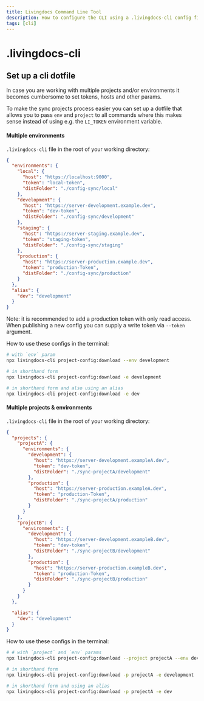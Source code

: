 ```yaml
---
title: Livingdocs Command Line Tool
description: How to configure the CLI using a .livingdocs-cli config file
tags: [cli]
---
```


# .livingdocs-cli

## Set up a cli dotfile

In case you are working with multiple projects and/or environments it becomes
cumbersome to set tokens, hosts and other params.

To make the sync projects process easier you can set up a dotfile that allows you to pass
`env` and `project` to all commands where this makes sense instead of
using e.g. the `LI_TOKEN` environment variable.


#### Multiple environments

`.livingdocs-cli` file in the root of your working directory:
```json
{
  "environments": {
    "local": {
      "host": "https://localhost:9000",
      "token": "local-token",
      "distFolder": "./config-sync/local"
    },
    "development": {
      "host": "https://server-development.example.dev",
      "token": "dev-token",
      "distFolder": "./config-sync/development"
    },
    "staging": {
      "host": "https://server-staging.example.dev",
      "token": "staging-token",
      "distFolder": "./config-sync/staging"
    },
    "production": {
      "host": "https://server-production.example.dev",
      "token": "production-Token",
      "distFolder": "./config-sync/production"
    }
  },
  "alias": {
    "dev": "development"
  }
}
```

Note: it is recommended to add a production token with only
read access. When publishing a new config you can
supply a write token via `--token` argument.

How to use these configs in the terminal:
```sh
# with `env` param
npx livingdocs-cli project-config:download --env development

# in shorthand form
npx livingdocs-cli project-config:download -e development

# in shorthand form and also using an alias
npx livingdocs-cli project-config:download -e dev
```

#### Multiple projects & environments

`.livingdocs-cli` file in the root of your working directory:
```json
{
  "projects": {
    "projectA": {
      "environments": {
        "development": {
          "host": "https://server-development.exampleA.dev",
          "token": "dev-token",
          "distFolder": "./sync-projectA/development"
        },
        "production": {
          "host": "https://server-production.exampleA.dev",
          "token": "production-Token",
          "distFolder": "./sync-projectA/production"
        }
      }
    },
    "projectB": {
      "environments": {
        "development": {
          "host": "https://server-development.exampleB.dev",
          "token": "dev-token",
          "distFolder": "./sync-projectB/development"
        },
        "production": {
          "host": "https://server-production.exampleB.dev",
          "token": "production-Token",
          "distFolder": "./sync-projectB/production"
        }
      }
    }
  },

  "alias": {
    "dev": "development"
  }
}
```

How to use these configs in the terminal:
```sh
# # with `project` and `env` params
npx livingdocs-cli project-config:download --project projectA --env development

# in shorthand form
npx livingdocs-cli project-config:download -p projectA -e development

# in shorthand form and using an alias
npx livingdocs-cli project-config:download -p projectA -e dev
```
